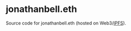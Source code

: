 # jonathanbell.eth

Source code for jonathanbell.eth (hosted on Web3/[IPFS](https://docs.ipfs.tech/concepts/how-ipfs-works/)).
